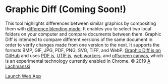 # Graphic Diff (Coming Soon!)

This tool highlights differences between similar graphics by compositing them with [difference blending mode](https://developer.mozilla.org/en-US/docs/Web/API/CanvasRenderingContext2D/globalCompositeOperation). It enables you to select two local folders on your computer and compare documents between them. Graphic Diff is intended to compare different versions of the same document in order to verify changes made from one version to the next. It supports the formats BMP, GIF, JPG, PDF, PNG, SVG, TIFF, and WebP. [Graphic Diff is on GitHub](https://github.com/lachmanski/graphic-diff) and uses [PDF.js](https://github.com/mozilla/pdf.js), [UTIF.js](https://github.com/photopea/UTIF.js), [web workers](https://developer.mozilla.org/en-US/docs/Web/API/Web_Workers_API), and [offscreen canvas](https://developer.mozilla.org/en-US/docs/Web/API/OffscreenCanvas), which is an experimental technology currently enabled in Chrome. © 2019 [A Lachmanski](https://github.com/lachmanski)

[Launch Web App](https://lachmanski.github.io/graphic-diff/)
